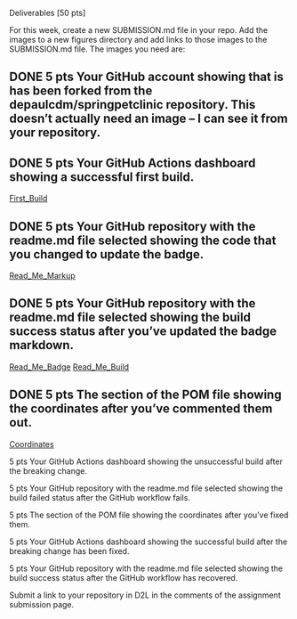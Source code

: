 Deliverables [50 pts]

For this week, create a new SUBMISSION.md file in your repo. Add the images to a new figures
directory and add links to those images to the SUBMISSION.md file. The images you need are:

## DONE 5 pts Your GitHub account showing that is has been forked from the depaulcdm/springpetclinic repository. This doesn’t actually need an image – I can see it from your repository.

## DONE 5 pts Your GitHub Actions dashboard showing a successful first build.
[First_Build](figures/FirstBuild.png) 

## DONE 5 pts Your GitHub repository with the readme.md file selected showing the code that you changed to update the badge.
[Read_Me_Markup](figures/ReadMeMarkup.png) 

## DONE 5 pts Your GitHub repository with the readme.md file selected showing the build success status after you’ve updated the badge markdown.
[Read_Me_Badge](figures/ReadMeBadge.png)
[Read_Me_Build](figures/ReadMeBuild.png) 

## DONE 5 pts The section of the POM file showing the coordinates after you’ve commented them out.
[Coordinates](figures/Coordinates.png)

5 pts Your GitHub Actions dashboard showing the unsuccessful build after the breaking
change.

5 pts Your GitHub repository with the readme.md file selected showing the build failed
status after the GitHub workflow fails.

5 pts The section of the POM file showing the coordinates after you’ve fixed them.

5 pts Your GitHub Actions dashboard showing the successful build after the breaking
change has been fixed.

5 pts Your GitHub repository with the readme.md file selected showing the build success
status after the GitHub workflow has recovered.

Submit a link to your repository in D2L in the comments of the assignment submission page.
